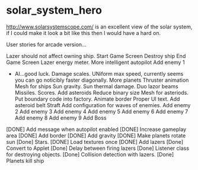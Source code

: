solar_system_hero
=================

http://www.solarsystemscope.com/ is an excellent view of the solar system, if I could make it look a bit like this then I would have a hard on.

User stories for arcade version...

Lazer should not affect owning ship.
Start Game Screen
Destroy ship
End Game Screen
Lazer energy meter.
More intelligent autopilot
Add enemy 1
 - AI...good luck.
Damage scales.
UNiform max speed, currently seems you can go noticibly faster diagonally.
More planets
Thruster animation
Mesh for ships
Sun gravity.
Sun thermal damage.
Duo lazor beams
Missiles.
Scores.
Add asteroids
Reduce binary size
Mesh for asteriods.
Put boundary code into factory.
Animate border
Proper UI text.
Add asteroid belt
Straft
Add configuration for waves of enemies.
Add enemy 2
Add enemy 3
Add enemy 4
Add enemy 5
Add enemy 6
Add enemy 7
Add enemy 8
Add enemy 9
Add Boss





[DONE] Add message when autopilot enabled
[DONE] Increase gameplay area
[DONE] Add border
[DONE] Add gravity
[DONE] Make planets rotate sun
[Done] Stars.
[DONE] Load textures once
[DONE] Add lazers
[Done] Convert to Applet
[Done] Delay between firing lazers
[Done] Listener class for destroying objects.
[Done] Collision detection with lazers.
[Done] Planets kill ship